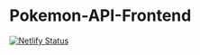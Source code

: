 # Pokemon-API-Frontend


[![Netlify Status](https://api.netlify.com/api/v1/badges/8e655c50-ef35-4786-8593-a8cf09e17810/deploy-status)](https://app.netlify.com/sites/edvora-pokemon/deploys)